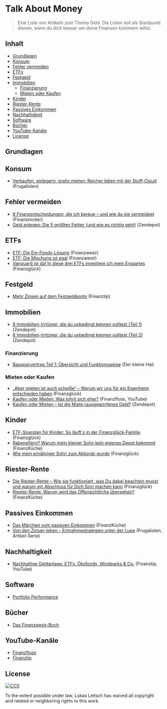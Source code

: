 # Talk About Money

> Eine Liste von Artikeln zum Thema Geld. Die Listen soll als Startpunkt dienen, wenn du dich besser um deine Finanzen kümmern willst.

## Inhalt
- [Grundlagen](#grundlagen)
- [Konsum](#konsum)
- [Fehler vermeiden](#fehler-vermeiden)
- [ETFs](#etfs)
- [Festgeld](#festgeld)
- [Immobilien](#immobilien)
    - [Finanzierung](#finanzierung)
    - [Mieten oder Kaufen](#mieten-oder-kaufen)
- [Kinder](#kinder)
- [Riester-Rente](#riester-rente)
- [Passives Einkommen](#passives-einkommen)
- [Nachhaltigkeit](#nachhaltigkeit)
- [Software](#software)
- [Bücher](#bücher)
- [YouTube-Kanäle](#youtube-kanäle)
- [License](#license)

## Grundlagen

## Konsum
- [Verkaufen, einlagern, gratis mieten: Reicher leben mit der Stuff-Cloud](https://frugalisten.de/verkaufen-einlagern-gratis-mieten-reicher-leben-mit-der-stuff-cloud/) (Frugalisten)

## Fehler vermeiden
- [6 Finanzentscheidungen, die ich bereue – und wie du sie vermeidest](https://finanzrocker.net/5-finanzentscheidungen-die-ich-heute-bereue/) (Finanzrocker)
- [Geld anlegen: Die 5 größten Fehler (und wie es richtig geht)](https://zendepot.de/meine-5-groessten-fehler-die-ich-beim-geld-anlegen-gemacht-habe/) (Zendepot)

## ETFs
- [ETF: Die Ein-Fonds-Lösung](https://www.finanzwesir.com/blog/msci-acwi-imi-fm) (Finanzwesir)
- [ETF: Die Mischung ist egal](https://www.finanzwesir.com/blog/etf-mischung-egal) (Finanzwesir)
- [Vanguard ist da! In diese drei ETFs investiere ich mein Erspartes](https://finanzglueck.de/vanguard-etfs/) (Finanzglück)

## Festgeld
- [Mehr Zinsen auf dem Festgeldkonto](https://www.finanztip.de/festgeld/) (Finanztip)

## Immobilien
- [8 Immobilien-Irrtümer, die du unbedingt kennen solltest (Teil 1)](https://zendepot.de/8-immobilien-irrtuemer-teil-1/) (Zendepot)
- [8 Immobilien-Irrtümer, die du unbedingt kennen solltest (Teil 2)](https://zendepot.de/8-immobilien-irrtuemer-teil-2/) (Zendepot)

### Finanzierung
- [Bausparvertrag Teil 1: Übersicht und Funktionsweise](https://www.kleiner-hai.de/2017/01/bausparvertrag-teil-1/) (Der kleine Hai)

### Mieten oder Kaufen
- [„Aber mieten ist auch scheiße“ – Warum wir uns für ein Eigenheim entschieden haben](https://finanzglueck.de/eigenheim/) (Finanzglück)
- [Kaufen oder Mieten: Was lohnt sich eher?](https://youtu.be/pEMudWHiXh0) (Finanzfluss, YouTube)
- [Kaufen oder Mieten – Ist die Miete rausgeworfenes Geld?](https://zendepot.de/kaufen-oder-mieten/) (Zendepot)

## Kinder
- [ETF-Sparplan für Kinder: So läuft´s in der Finanzglück-Familie](http://finanzglueck.de/etf-sparplan-kinder/) (Finanzglück)
- [Rabeneltern? Warum mein kleiner Sohn kein eigenes Depot bekommt](https://www.finanzkueche.de/sparen-kind/) (FinanzKüche)
- [Wie mein einjähriger Sohn zum Aktionär wurde](https://finanzglueck.de/wie-mein-einjaehriger-sohn-zum-aktionaer-wurde/) (Finanzglück)

## Riester-Rente
- [Die Riester-Rente – Wie sie funktioniert, was Du dabei beachten musst und warum ein Abschluss für Dich Sinn machen kann](https://finanzglueck.de/riester-rente/) (Finanzglück)
- [Riester-Rente: Warum wird das Offensichtliche übersehen?](https://www.finanzkueche.de/riester-rente/) (FinanzKüche)

## Passives Einkommen
- [Das Märchen vom passiven Einkommen](https://www.finanzkueche.de/passives-einkommen/) (FinanzKüche)
- [Von den Zinsen leben – Entnahmestrategien unter der Lupe](https://frugalisten.de/von-den-zinsen-leben-entnahmestrategien/) (Frugalisten, Artikel-Serie)

## Nachhaltigkeit
- [Nachhaltige Geldanlage: ETFs, Ökofonds, Windparks & Co.](https://www.youtube.com/watch?v=_VwRxGDbDQ4) (Finanztip, YouTube)

## Software
- [Portfolio Performance](https://www.portfolio-performance.info/portfolio/)

## Bücher
- [Das Finanzwesir-Buch](https://www.finanzwesir.com/angebote/finanzbuch)

## YouTube-Kanäle
- [Finanzfluss](https://www.youtube.com/channel/UCeARcCUiZg79SQQ-2_XNlXQ)
- [Finanztip](https://www.youtube.com/channel/UC-muQylmRx61Mt6U1oDSEVA)

## License
[![CC0](https://mirrors.creativecommons.org/presskit/buttons/88x31/svg/cc-zero.svg)](https://creativecommons.org/publicdomain/zero/1.0)

To the extent possible under law, Lukas Leitsch has waived all copyright and
related or neighboring rights to this work.
